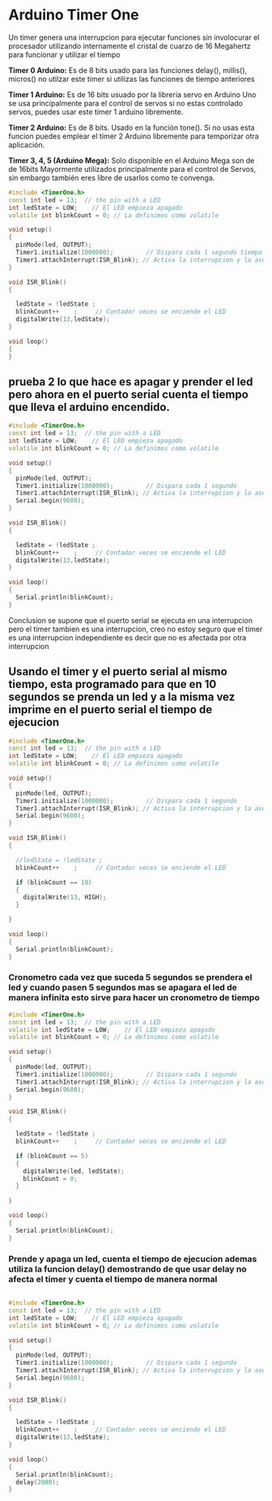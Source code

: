 # Arduino Timer One

Un timer genera una interrupcion para ejecutar funciones sin involocurar el procesador utilizando internamente el cristal de cuarzo de 16 Megahertz para funcionar y utilizar el tiempo

**Timer 0 Arduino:** Es de 8 bits usado para las funciones delay(), millis(), micros() no utilzar este timer si utilizas las funciones de tiempo anteriores 

**Timer 1 Arduino:** Es de 16 bits usuado por la libreria servo en Arduino Uno se usa principalmente para el control de servos si no estas controlado servos, puedes usar este timer 1 arduino libremente.

**Timer 2 Arduino:** Es de 8 bits. Usado en la función tone(). Si no usas esta funcion puedes emplear el timer 2 Arduino libremente para temporizar otra aplicación.

**Timer 3, 4, 5 (Arduino Mega):** Solo disponible en el Arduino Mega son de de 16bits Mayormente utilizados principalmente para el control de Servos, sin embargo también eres libre de usarlos como te convenga.




```c++ 
#include <TimerOne.h>
const int led = 13;  // the pin with a LED
int ledState = LOW;    // El LED empieza apagado
volatile int blinkCount = 0; // La definimos como volatile

void setup()
{
  pinMode(led, OUTPUT);
  Timer1.initialize(1000000);         // Dispara cada 1 segundo tiempo en microsegundos
  Timer1.attachInterrupt(ISR_Blink); // Activa la interrupcion y la asocia a ISR_Blink
}

void ISR_Blink()
{

  ledState = !ledState ;
  blinkCount++    ;     // Contador veces se enciende el LED
  digitalWrite(13,ledState);
}

void loop()
{
}
```

## prueba 2 lo que hace es apagar y prender el led pero ahora en el puerto serial cuenta el tiempo que lleva el arduino encendido. 
```c++
#include <TimerOne.h>
const int led = 13;  // the pin with a LED
int ledState = LOW;    // El LED empieza apagado
volatile int blinkCount = 0; // La definimos como volatile

void setup()
{
  pinMode(led, OUTPUT);
  Timer1.initialize(1000000);         // Dispara cada 1 segundo
  Timer1.attachInterrupt(ISR_Blink); // Activa la interrupcion y la asocia a ISR_Blink
  Serial.begin(9600);
}

void ISR_Blink()
{

  ledState = !ledState ;
  blinkCount++    ;     // Contador veces se enciende el LED
  digitalWrite(13,ledState);
}

void loop()
{
  Serial.println(blinkCount);
}


```
Conclusion se supone que el puerto serial se ejecuta en una interrupcion pero el timer tambien es una interrupcion, creo no estoy seguro que el timer es una interrupcion independiente es decir que no es afectada por otra interrupcion


## Usando el timer y el puerto serial al mismo tiempo, esta programado para que en 10 segundos se prenda un led y a la misma vez imprime en el puerto serial el tiempo de ejecucion
```C++
#include <TimerOne.h>
const int led = 13;  // the pin with a LED
int ledState = LOW;    // El LED empieza apagado
volatile int blinkCount = 0; // La definimos como volatile

void setup()
{
  pinMode(led, OUTPUT);
  Timer1.initialize(1000000);         // Dispara cada 1 segundo
  Timer1.attachInterrupt(ISR_Blink); // Activa la interrupcion y la asocia a ISR_Blink
  Serial.begin(9600);
}

void ISR_Blink()
{

  //ledState = !ledState ;
  blinkCount++    ;     // Contador veces se enciende el LED

  if (blinkCount == 10)
  {
    digitalWrite(13, HIGH);
  }

}

void loop()
{
  Serial.println(blinkCount);
}

```
### Cronometro cada vez que suceda 5 segundos se prendera el led y cuando pasen 5 segundos mas se apagara el led de manera infinita esto sirve para hacer un cronometro de tiempo
```c++
#include <TimerOne.h>
const int led = 13;  // the pin with a LED
volatile int ledState = LOW;    // El LED empieza apagado
volatile int blinkCount = 0; // La definimos como volatile

void setup()
{
  pinMode(led, OUTPUT);
  Timer1.initialize(1000000);         // Dispara cada 1 segundo
  Timer1.attachInterrupt(ISR_Blink); // Activa la interrupcion y la asocia a ISR_Blink
  Serial.begin(9600);
}

void ISR_Blink()
{

  ledState = !ledState ;
  blinkCount++    ;     // Contador veces se enciende el LED

  if (blinkCount == 5)
  {
    digitalWrite(led, ledState);
    blinkCount = 0;
  }

}

void loop()
{
  Serial.println(blinkCount);
}
```


### Prende y apaga un led, cuenta el tiempo de ejecucion ademas utiliza la funcion delay() demostrando de que usar delay no afecta el timer y cuenta el tiempo de manera normal
```c++

#include <TimerOne.h>
const int led = 13;  // the pin with a LED
int ledState = LOW;    // El LED empieza apagado
volatile int blinkCount = 0; // La definimos como volatile

void setup()
{
  pinMode(led, OUTPUT);
  Timer1.initialize(1000000);         // Dispara cada 1 segundo
  Timer1.attachInterrupt(ISR_Blink); // Activa la interrupcion y la asocia a ISR_Blink
  Serial.begin(9600);
}

void ISR_Blink()
{

  ledState = !ledState ;
  blinkCount++    ;     // Contador veces se enciende el LED
  digitalWrite(13,ledState);
}

void loop()
{
  Serial.println(blinkCount);
  delay(2000);
}
```
